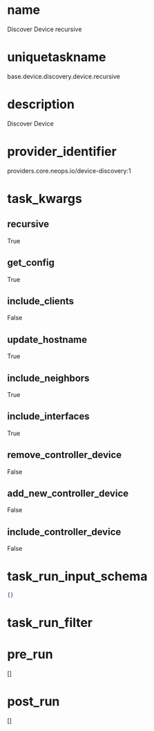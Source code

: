 # name
Discover Device recursive
# uniquetaskname
base.device.discovery.device.recursive
# description
Discover Device
# provider_identifier
providers.core.neops.io/device-discovery:1
# task_kwargs
## recursive
True
## get_config
True
## include_clients
False
## update_hostname
True
## include_neighbors
True
## include_interfaces
True
## remove_controller_device
False
## add_new_controller_device
False
## include_controller_device
False
# task_run_input_schema
```json
{}
```
# task_run_filter

# pre_run
[]
# post_run
[]
